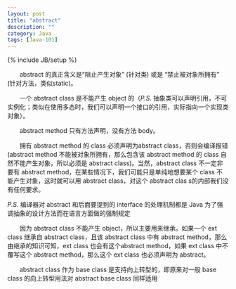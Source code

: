 ```yaml
---
layout: post
title: "abstract"
description: ""
category: Java
tags: [Java-101]
---
```

{% include JB/setup %}

　　abstract 的真正含义是“阻止产生对象” (针对类) 或是 “禁止被对象所拥有” (针对方法，类似static)。  

　　一个 abstract class 是不能产生 object 的（_P.S._ 抽象类可以声明引用，不可实例化；类似在使用多态时，我们可以声明一个接口的引用，实际指向一个实现类对象）。  

　　abstract method 只有方法声明，没有方法 body。  

　　拥有 abstract method 的 class 必须声明为abstract class，否则会编译报错 (abstract method 不能被对象所拥有，那么包含该 abstract method 的 class 自然不能产生对象，所以必须是 abstract class)。当然，abstract class 不一定非要有 abstract method，在某些情况下，我们可能只是单纯地想要某个 class 不能产生对象，这时就可以用 abstract class，对这个 abstract clas s的内部我们没有任何要求。  

_P.S._ 编译器对 abstract 和后面要提到的 interface 的处理机制都是 Java 为了强调抽象的设计方法而在语言方面做的强制规定  

　　因为 abstract class 不能产生 object，所以主要用来继承。如果一个 ext class 继承自 abstract class，且该 abstract class 中有 abstract method，那么由继承的知识可知，ext class 也会有这个abstract method，如果 ext class 中不覆写这个 abstract method，那么这个 ext class 也必须声明为 abstract。  

　　abstract class 作为 base class 是支持向上转型的，即原来对一般 base class 的向上转型用法对 abstract base class 同样适用
